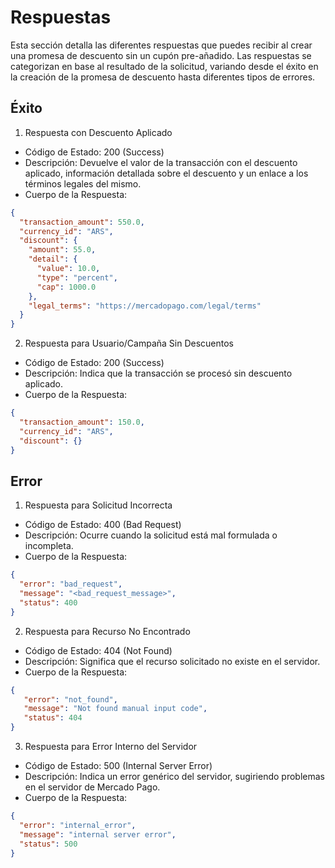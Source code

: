 # Respuestas

Esta sección detalla las diferentes respuestas que puedes recibir al crear una promesa de descuento sin un cupón pre-añadido. Las respuestas se categorizan en base al resultado de la solicitud, variando desde el éxito en la creación de la promesa de descuento hasta diferentes tipos de errores.

## Éxito

1. Respuesta con Descuento Aplicado

* Código de Estado: 200 (Success)
* Descripción: Devuelve el valor de la transacción con el descuento aplicado, información detallada sobre el descuento y un enlace a los términos legales del mismo.
* Cuerpo de la Respuesta:

```Json
{
  "transaction_amount": 550.0,
  "currency_id": "ARS",
  "discount": {
    "amount": 55.0,
    "detail": {
      "value": 10.0,
      "type": "percent",
      "cap": 1000.0
    },
    "legal_terms": "https://mercadopago.com/legal/terms"
  }
}
```

2. Respuesta para Usuario/Campaña Sin Descuentos

* Código de Estado: 200 (Success)
* Descripción: Indica que la transacción se procesó sin descuento aplicado.
* Cuerpo de la Respuesta:

```Json
{
  "transaction_amount": 150.0,
  "currency_id": "ARS",
  "discount": {}
}
```

## Error

1. Respuesta para Solicitud Incorrecta

* Código de Estado: 400 (Bad Request)
* Descripción: Ocurre cuando la solicitud está mal formulada o incompleta.
* Cuerpo de la Respuesta:

```Json
{
  "error": "bad_request",
  "message": "<bad_request_message>",
  "status": 400
}
```

2. Respuesta para Recurso No Encontrado

* Código de Estado: 404 (Not Found)
* Descripción: Significa que el recurso solicitado no existe en el servidor.
* Cuerpo de la Respuesta:

```Json
{
   "error": "not_found",
   "message": "Not found manual input code",
   "status": 404
}
```

3. Respuesta para Error Interno del Servidor

* Código de Estado: 500 (Internal Server Error)
* Descripción: Indica un error genérico del servidor, sugiriendo problemas en el servidor de Mercado Pago.
* Cuerpo de la Respuesta:

```Json
{
  "error": "internal_error",
  "message": "internal server error",
  "status": 500
}
```
